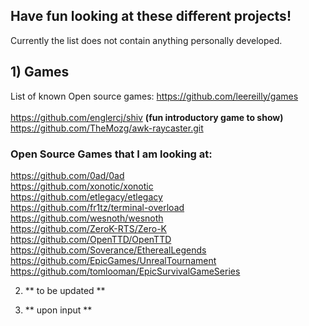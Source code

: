 ## Have fun looking at these different projects!

Currently the list does not contain anything personally developed.
## 1) Games
List of known Open source games: https://github.com/leereilly/games
<br><br>https://github.com/englercj/shiv <b>(fun introductory game to show)</b>
<br>https://github.com/TheMozg/awk-raycaster.git
### Open Source Games that I am looking at:
https://github.com/0ad/0ad
<br>https://github.com/xonotic/xonotic
<br>https://github.com/etlegacy/etlegacy
<br>https://github.com/fr1tz/terminal-overload
<br>https://github.com/wesnoth/wesnoth
<br>https://github.com/ZeroK-RTS/Zero-K
<br>https://github.com/OpenTTD/OpenTTD
<br>https://github.com/Soverance/EtherealLegends
<br>https://github.com/EpicGames/UnrealTournament
<br>https://github.com/tomlooman/EpicSurvivalGameSeries


2) ** to be updated **

3) ** upon input **
